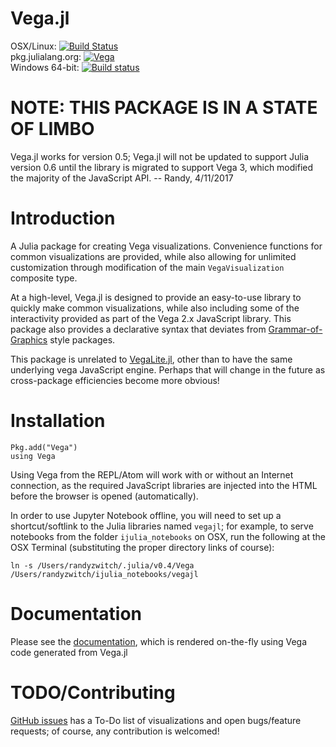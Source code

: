 Vega.jl
=======
OSX/Linux: [![Build Status](https://travis-ci.org/johnmyleswhite/Vega.jl.svg?branch=master)](https://travis-ci.org/johnmyleswhite/Vega.jl) </br>
pkg.julialang.org: [![Vega](http://pkg.julialang.org/badges/Vega_0.4.svg)](http://pkg.julialang.org/?pkg=Vega&ver=0.4) </br>
Windows 64-bit: [![Build status](https://ci.appveyor.com/api/projects/status/5rdwxsajxo5ybbfn?svg=true)](https://ci.appveyor.com/project/randyzwitch/vega-jl)

# NOTE: THIS PACKAGE IS IN A STATE OF LIMBO

Vega.jl works for version 0.5; Vega.jl will not be updated to support Julia version 0.6 until the library is migrated to support Vega 3, which modified the majority of the JavaScript API. -- Randy, 4/11/2017

# Introduction

A Julia package for creating Vega visualizations. Convenience functions for common visualizations are provided, while also allowing for unlimited customization through modification of the main `VegaVisualization` composite type.

At a high-level, Vega.jl is designed to provide an easy-to-use library to quickly make common visualizations, while also including some of the interactivity provided as part of the Vega 2.x JavaScript library. This package also provides a declarative syntax that deviates from [Grammar-of-Graphics](https://www.cs.uic.edu/~wilkinson/TheGrammarOfGraphics/GOG.html) style packages.

This package is unrelated to [VegaLite.jl](https://github.com/fredo-dedup/VegaLite.jl), other than to have the same underlying vega JavaScript engine. Perhaps that will change in the future as cross-package efficiencies become more obvious!

# Installation

	Pkg.add("Vega")
	using Vega

Using Vega from the REPL/Atom will work with or without an Internet connection, as the required JavaScript libraries are injected into the HTML before the browser is opened (automatically).

In order to use Jupyter Notebook offline, you will need to set up a shortcut/softlink to the Julia libraries named `vegajl`; for example, to serve notebooks from the folder `ijulia_notebooks` on OSX, run the following at the OSX Terminal (substituting the proper directory links of course):

	ln -s /Users/randyzwitch/.julia/v0.4/Vega /Users/randyzwitch/ijulia_notebooks/vegajl

# Documentation

Please see the [documentation](http://johnmyleswhite.github.io/Vega.jl/), which is rendered on-the-fly using Vega code generated from Vega.jl

# TODO/Contributing

[GitHub issues](https://github.com/johnmyleswhite/Vega.jl/issues) has a To-Do list of visualizations and open bugs/feature requests; of course, any contribution is welcomed!

